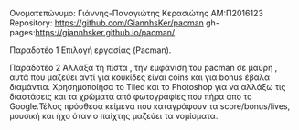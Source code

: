 Ονοματεπώνυμο: Γιάννης-Παναγιώτης Κερασιώτης 
ΑΜ:Π2016123 
Repository: https://github.com/GiannhsKer/pacman 
gh-pages:https://giannhsker.github.io/pacman/

Παραδοτέο 1
  Επιλογή εργασίας (Pacman).
 
Παραδοτέο 2
  Άλλαξα τη πίστα , την εμφάνιση του pacman σε μαύρη , αυτά που μαζεύει αντί για κουκίδες είναι coins και για bonus έβαλα διαμάντια. Χρησημοποίησα το Tiled και το Photoshop για να αλλάξω τις διαστάσεις και τα χρώματα από φωτογραφίες που πήρα απο το Google.Τέλος πρόσθεσα κείμενα που καταγράφουν τα score/bonus/lives, μουσική και ήχο όταν ο παίχτης μαζεύει τα νομίσματα.
